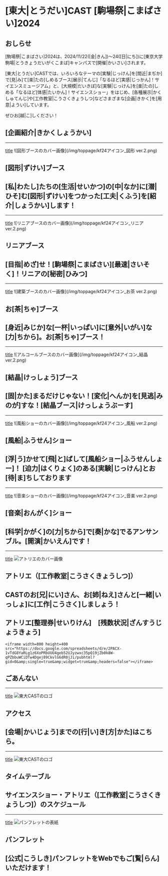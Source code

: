 
# [東大|とうだい]CAST [駒場祭|こまばさい]2024

## おしらせ

[駒場祭|こまばさい]2024は、2024/11/22([金|きん])〜24([日|にち])に[東京大学駒場|とうきょうだいがくこまば]キャンパスで[開催|かいさい]されます。

[東大|とうだい]CASTでは、いろいろなテーマの[実験|じっけん]を[間近|まぢか]で[見|み]て[楽|たの]しめるブース[展示|てんじ]「なるほど[実感|じっかん]！サイエンスミュージアム」と、[大規模|だいきぼ]な[実験|じっけん]を[楽|たの]しめる「なるほど[体感|たいかん]！サイエンスショー」をはじめ、[各種展示|かくしゅてんじ]や[工作教室|こうさくきょうしつ]などさまざまな[企画|きかく]を[用意|ようい]しています。

ぜひお[越|こ]しください！

## [企画紹介|きかくしょうかい]

---
[title](light)
![図形ブースのカバー画像](/img/toppage/kf24アイコン_図形 ver.2.png)
## [図形|ずけい]ブース
[私|わたし]たちの[生活|せいかつ]の[中|なか]に[潜|ひそ]む[図形|ずけい]をつかった[工夫|くふう]を[紹介|しょうかい]します！
---
---
[title](light)
![リニアブースのカバー画像](/img/toppage/kf24アイコン_リニア ver.2.png)
## リニアブース
[目指|めざ]せ！[駒場祭|こまばさい][最速|さいそく]！リニアの[秘密|ひみつ]
---
---
[title](architecture)
![建築ブースのカバー画像](/img/toppage/kf24アイコン_お茶 ver.2.png)
## お[茶|ちゃ]ブース
[身近|みじか]な[一杯|いっぱい]に[意外|いがい]な[力|ちから]。お[茶|ちゃ]ブース！
---
---
[title](alcohol)
![アルコールブースのカバー画像](/img/toppage/kf24アイコン_結晶 ver.2.png)
## [結晶|けっしょう]ブース
[固|かた]まるだけじゃない！[変化|へんか]を[見逃|みのが]すな！[結晶ブース|けっしょうぶーす]
---
---
[title](weather)
![風船ショーのカバー画像](/img/toppage/kf24アイコン_風船 ver.2.png)
## [風船|ふうせん]ショー
[浮|う]かせて[飛|と]ばして[風船ショー|ふうせんしょー]！
[迫力|はくりょく]のある[実験|じっけん]とお[待|ま]ちしております
---
---
[title](weather)
![音楽ショーのカバー画像](/img/toppage/kf24アイコン_音楽 ver.2.png)
## [音楽|おんがく]ショー
[科学|かがく]の[力|ちから]で[奏|かな]でるアンサンブル。[開演|かいえん]です！
---
---
[title](atelier)
![アトリエのカバー画像](/img/toppage/アトリエ_top.png)

## アトリエ（[工作教室|こうさくきょうしつ]）

CASTのお[兄|にい]さん、お[姉|ねえ]さんと[一緒|いっしょ]に[工作|こうさく]しましょう！
---

## アトリエ[整理券|せいりけん]　[残数状況|ざんすうじょうきょう]

```
<iframe width=800 height=400 src="https://docs.google.com/spreadsheets/d/e/2PACX-1vTdG8YaRLg1z6XoPRbUUU4geb52UJyzwxc35pQ19jZb0k8W-qPZbbuWCiDTw4Dqej89CkvlG6dR0jJi/pubhtml?gid=0&amp;single=true&amp;widget=true&amp;headers=false"></iframe>
```

## ごあんない

---
[title](access)
![東大CASTのロゴ](/img/sponsors/utcast.gif)
## アクセス

[会場|かいじょう]までの[行|い]き[方|かた]はこちら。
---
---
[title](timetable)
![東大CASTのロゴ](/img/sponsors/utcast.gif)
## タイムテーブル
サイエンスショー・アトリエ（[工作教室|こうさくきょうしつ]）のスケジュール
---
---
[title](pamphlet)
![パンフレットの表紙](/img/pamphlet/pamphlet.png)
## パンフレット
[公式|こうしき]パンフレットをWebでもご[覧|らん]いただけます！
---